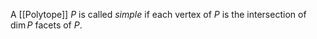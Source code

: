 A [[Polytope]] $P$ is called *simple* if each vertex of $P$ is the intersection of $\dim P$ facets of $P$.